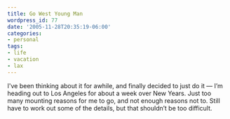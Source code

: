 ```yaml
---
title: Go West Young Man
wordpress_id: 77
date: '2005-11-28T20:35:19-06:00'
categories:
- personal
tags:
- life
- vacation
- lax
---
```

I've been thinking about it for awhile, and finally decided to just do it — I’m
heading out to Los Angeles for about a week over New Years. Just too many
mounting reasons for me to go, and not enough reasons not to. Still have to
work out some of the details, but that shouldn’t be too difficult.
